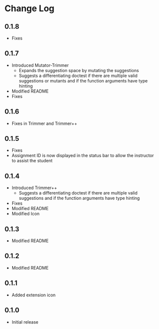 # Change Log

## 0.1.8
- Fixes

## 0.1.7
- Introduced Mutator-Trimmer
    - Expands the suggestion space by mutating the suggestions
    - Suggests a differentiating doctest if there are multiple valid suggestions or mutants and if the function arguments have type hinting
- Modified README
- Fixes

## 0.1.6
- Fixes in Trimmer and Trimmer++

## 0.1.5

- Fixes
- Assignment ID is now displayed in the status bar to allow the instructor to assist the student

## 0.1.4

- Introduced Trimmer++
    - Suggests a differentiating doctest if there are multiple valid suggestions and if the function arguments have type hinting
- Fixes
- Modified README
- Modified Icon

## 0.1.3

- Modified README

## 0.1.2

- Modified README

## 0.1.1

- Added extension icon

## 0.1.0

- Initial release
